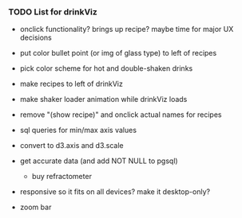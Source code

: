 ### TODO List for drinkViz

- onclick functionality? brings up recipe? maybe time for major UX decisions

- put color bullet point (or img of glass type) to left of recipes

- pick color scheme for hot and double-shaken drinks

- make recipes to left of drinkViz

- make shaker loader animation while drinkViz loads

- remove "(show recipe)" and onclick actual names for recipes

- sql queries for min/max axis values

- convert to d3.axis and d3.scale

- get accurate data (and add NOT NULL to pgsql)
  - buy refractometer

- responsive so it fits on all devices? make it desktop-only?

- zoom bar
